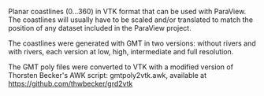 Planar coastlines (0...360) in VTK format that can be used with ParaView.
The coastlines will usually have to be scaled and/or translated to match the position 
of any dataset included in the ParaView project.

The coastlines were generated with GMT in two versions: without rivers and with rivers, 
each version at low, high, intermediate and full resolution. 

The GMT poly files were converted to VTK with a modified version of
Thorsten Becker's AWK script: gmtpoly2vtk.awk, 
available at https://github.com/thwbecker/grd2vtk
